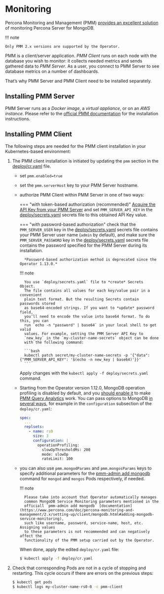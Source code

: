 # Monitoring

Percona Monitoring and Management (PMM) [provides an excellent solution](https://www.percona.com/doc/percona-monitoring-and-management/2.x/index.html)
of monitoring Percona Server for MongoDB.

!!! note

    Only PMM 2.x versions are supported by the Operator.

PMM is a client/server application. *PMM Client* runs on each node with the
database you wish to monitor: it collects needed metrics and sends gathered data
to *PMM Server*. As a user, you connect to PMM Server to see database metrics on
a number of dashboards.

That’s why PMM Server and PMM Client need to be installed separately.

## Installing PMM Server

PMM Server runs as a *Docker image*, a *virtual appliance*, or on an *AWS instance*.
Please refer to the [official PMM documentation](https://www.percona.com/doc/percona-monitoring-and-management/2.x/setting-up/server/index.html)
for the installation instructions.

## Installing PMM Client

The following steps are needed for the PMM client installation in your
Kubernetes-based environment:


1. The PMM client installation is initiated by updating the `pmm` section in the
    [deploy/cr.yaml](https://github.com/percona/percona-server-mongodb-operator/blob/main/deploy/cr.yaml)
    file.
    * set `pmm.enabled=true`
    * set the `pmm.serverHost` key to your PMM Server hostname.
    * authorize PMM Client within PMM Server in one of two ways:
    
        === "with token-based authorization (recommended)"
            <a name="operator-monitoring-client-token"></a>
            [Acquire the API Key from your PMM Server](https://docs.percona.com/percona-monitoring-and-management/details/api.html#api-keys-and-authentication) and set ``PMM_SERVER_API_KEY`` in the [deploy/secrets.yaml](https://github.com/percona/percona-server-mongodb-operator/blob/main/deploy/secrets.yaml) secrets file to this obtained API Key value.

        === "with password-based authorization"
            check that the `PMM_SERVER_USER` key in the [deploy/secrets.yaml](https://github.com/percona/percona-server-mongodb-operator/blob/main/deploy/secrets.yaml) secrets file contains your PMM Server user name (`admin` by default), and make sure the `PMM_SERVER_PASSWORD` key in the [deploy/secrets.yaml](https://github.com/percona/percona-server-mongodb-operator/blob/main/deploy/secrets.yaml) secrets file contains the password specified for the PMM Server during its installation.

            *Password-based authorization method is deprecated since the Operator 1.13.0.*

        !!! note

            You use `deploy/secrets.yaml` file to *create* Secrets Object.
            The file contains all values for each key/value pair in a convenient
            plain text format. But the resulting Secrets contain passwords stored
            as base64-encoded strings. If you want to *update* password field,
            you’ll need to encode the value into base64 format. To do this, you can
            run `echo -n "password" | base64` in your local shell to get valid
            values. For example, setting the PMM Server API Key to
            `new_key` in the `my-cluster-name-secrets` object can be done
            with the following command:

            ```bash
            kubectl patch secret/my-cluster-name-secrets -p '{"data":{"PMM_SERVER_API_KEY": '$(echo -n new_key | base64)'}}'
            ```

        Apply changes with the `kubectl apply -f deploy/secrets.yaml` command.

    * Starting from the Operator version 1.12.0, MongoDB operation profiling is
        disabled by default, and you
        [should enable it](https://docs.percona.com/percona-monitoring-and-management/setting-up/client/mongodb.html#set-profiling-in-the-configuration-file)
        to make [PMM Query Analytics](https://docs.percona.com/percona-monitoring-and-management/using/query-analytics.html)
        work. You can pass options to MongoDB [in several ways](options.md#operator-configmaps),
        for example in the `configuration` subsection of the `deploy/cr.yaml`:

        ```yaml
        spec:
          ...
          replsets:
            - name: rs0
              size: 3
              configuration: |
                operationProfiling:
                  slowOpThresholdMs: 200
                  mode: slowOp
                  rateLimit: 100
        ```

    * you can also use `pmm.mongodParams` and `pmm.mongosParams` keys to 
        specify additional parameters for the
        [pmm-admin add mongodb](https://www.percona.com/doc/percona-monitoring-and-management/2.x/setting-up/client/mongodb.html#adding-mongodb-service-monitoring)
        command for `mongod` and `mongos` Pods respectively, if needed.

        !!! note

            Please take into account that Operator automatically manages
            common MongoDB Service Monitoring parameters mentioned in the
            officiall `pmm-admin add mongodb` [documentation](https://www.percona.com/doc/percona-monitoring-and-management/2.x/setting-up/client/mongodb.html#adding-mongodb-service-monitoring),
            such like username, password, service-name, host, etc. Assigning values
            to these parameters is not recommended and can negatively affect the
            functionality of the PMM setup carried out by the Operator.

        When done, apply the edited `deploy/cr.yaml` file:

        ```bash
        $ kubectl apply -f deploy/cr.yaml
        ```

2. Check that corresponding Pods are not in a cycle of stopping and restarting.
    This cycle occurs if there are errors on the previous steps:

    ```bash
    $ kubectl get pods
    $ kubectl logs my-cluster-name-rs0-0 -c pmm-client
    ```
